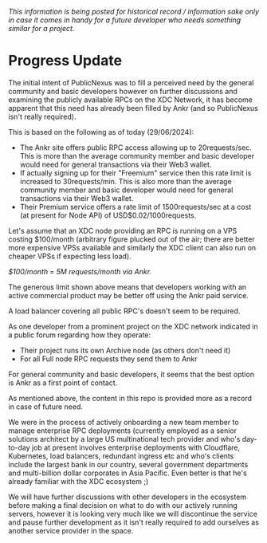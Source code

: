 _This information is being posted for historical record / information sake only in case it comes in handy for a future developer who needs something similar for a project._

# Progress Update

The initial intent of PublicNexus was to fill a perceived need by the general community and basic developers however on further discussions and examining the publicly available
RPCs on the XDC Network, it has become apparent that this need has already been filled by Ankr (and so PublicNexus isn't really required).

This is based on the following as of today (29/06/2024):
- The Ankr site offers public RPC access allowing up to 20requests/sec. This is more than the average community member and basic developer would need for general transactions via their Web3 wallet.
- If actually signing up for their "Freemium" service then this rate limit is increased to 30requests/min. This is also more than the average community member and basic developer would need for general transactions via their Web3 wallet.
- Their Premium service offers a rate limit of 1500requests/sec at a cost (at present for Node API) of USD$0.02/1000requests.

Let's assume that an XDC node providing an RPC is running on a VPS costing $100/month (arbitrary figure plucked out of the air; there are better more expensive VPSs available and similarly the XDC client can also run on cheaper VPSs
if expecting less load).

_$100/month = 5M requests/month via Ankr._

The generous limit shown above means that developers working with an active commercial product may be better off using the Ankr paid service.

A load balancer covering all public RPC's doesn't seem to be required.

As one developer from a prominent project on the XDC network indicated in a public forum regarding how they operate:
- Their project runs its own Archive node (as others don't need it)
- For all Full node RPC requests they send them to Ankr

For general community and basic developers, it seems that the best option is Ankr as a first point of contact.

As mentioned above, the content in this repo is provided more as a record in case of future need.

We were in the process of actively onboarding a new team member to manage enterprise RPC deployments (currently employed as a senior solutions architect by a large US multinational tech provider and
who's day-to-day job at present involves enterprise deployments with Cloudflare, Kubernetes, load balancers, redundant ingress etc and who's clients include the largest bank in our country, several 
government departments and multi-billion dollar corporates in Asia Pacific. Even better is that he's already familiar with the XDC ecosystem ;)

We will have further discussions with other developers in the ecosystem before making a final decision on what to do with our actively running servers, however it is looking very much like we will discontinue the service and pause
further development as it isn't really required to add ourselves as another service provider in the space.

